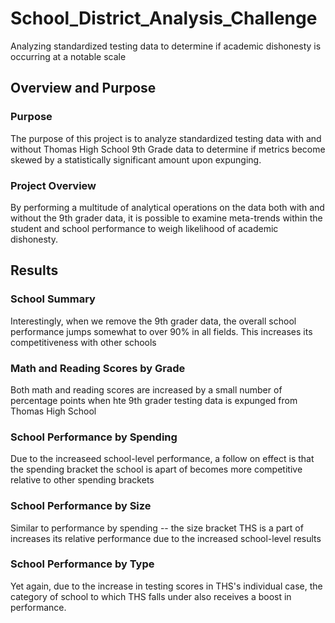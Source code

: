 # School_District_Analysis_Challenge
Analyzing standardized testing data to determine if academic dishonesty is occurring at a notable scale

## Overview and Purpose
### Purpose
The purpose of this project is to analyze standardized testing data with and without Thomas High School 9th Grade data to determine if metrics become skewed by a statistically significant amount upon expunging.

### Project Overview
By performing a multitude of analytical operations on the data both with and without the 9th grader data, it is possible to examine meta-trends within the student and school performance to weigh likelihood of academic dishonesty.

## Results

### School Summary
Interestingly, when we remove the 9th grader data, the overall school performance jumps somewhat to over 90% in all fields. This increases its competitiveness with other schools

### Math and Reading Scores by Grade
Both math and reading scores are increased by a small number of percentage points when hte 9th grader testing data is expunged from Thomas High School

### School Performance by Spending
Due to the increaseed school-level performance, a follow on effect is that the spending bracket the school is apart of becomes more competitive relative to other spending brackets

### School Performance by Size
Similar to performance by spending -- the size bracket THS is a part of increases its relative performance due to the increased school-level results

### School Performance by Type
Yet again, due to the increase in testing scores in THS's individual case, the category of school to which THS falls under also receives a boost in performance.
